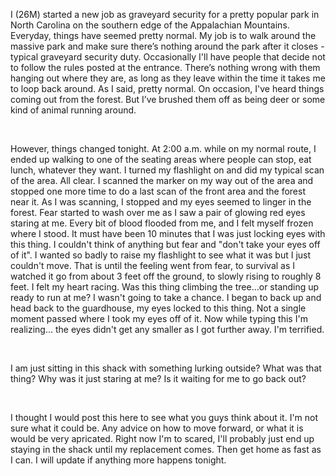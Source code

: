 I (26M) started a new job as graveyard security for a pretty popular park in North Carolina on the southern edge of the Appalachian Mountains. Everyday, things have seemed pretty normal. My job is to walk around the massive park and make sure there’s nothing around the park after it closes - typical graveyard security duty. Occasionally I'll have people that decide not to follow the rules posted at the entrance. There’s nothing wrong with them hanging out where they are, as long as they leave within the time it takes me to loop back around. As I said, pretty normal. On occasion, I've heard things coming out from the forest. But I’ve brushed them off as being deer or some kind of animal running around.

&#x200B;

However, things changed tonight. At 2:00 a.m. while on my normal route, I ended up walking to one of the seating areas where people can stop, eat lunch, whatever they want. I turned my flashlight on and did my typical scan of the area. All clear. I scanned the marker on my way out of the area and stopped one more time to do a last scan of the front area and the forest near it. As I was scanning, I stopped and my eyes seemed to linger in the forest. Fear started to wash over me as I saw a pair of glowing red eyes staring at me. Every bit of blood flooded from me, and I felt myself frozen where I stood. It must have been 10 minutes that I was just locking eyes with this thing. I couldn't think of anything but fear and "don't take your eyes off of it". I wanted so badly to raise my flashlight to see what it was but I just couldn't move. That is until the feeling went from fear, to survival as I watched it go from about 3 feet off the ground, to slowly rising to roughly 8 feet. I felt my heart racing. Was this thing climbing the tree…or standing up ready to run at me? I wasn't going to take a chance. I began to back up and head back to the guardhouse, my eyes locked to this thing. Not a single moment passed where I took my eyes off of it. Now while typing this I'm realizing… the eyes didn't get any smaller as I got further away. I'm terrified. 

&#x200B;

I am just sitting in this shack with something lurking outside? What was that thing? Why was it just staring at me? Is it waiting for me to go back out?

&#x200B;

 I thought I would post this here to see what you guys think about it. I'm not sure what it could be. Any advice on how to move forward, or what it is would be very apricated.  Right now I'm to scared, I'll probably just end up staying in the shack until my replacement comes. Then get home as fast as I can. I will update if anything more happens tonight.